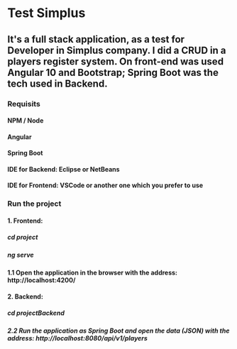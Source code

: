 # Test Simplus

## It's a full stack application, as a test for Developer in Simplus company. I did a CRUD in a players register system. On front-end was used Angular 10 and Bootstrap; Spring Boot was the tech used in Backend.

### Requisits

#### NPM / Node

#### Angular

#### Spring Boot

#### IDE for Backend: Eclipse or NetBeans

#### IDE for Frontend: VSCode or another one which you prefer to use

### Run the project

#### 1. Frontend:

##### cd project

##### ng serve

#### 1.1 Open the application in the browser with the address: http://localhost:4200/

#### 2. Backend:

##### cd projectBackend

##### 2.2 Run the application as Spring Boot and open the data (JSON) with the address: http://localhost:8080/api/v1/players

